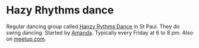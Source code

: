 # Hazy Rhythms dance

Regular dancing group called [Hanzy Rythms Dance] in St Paul. They do swing dancing. Started by [Amanda](keg:priv/1199). Typically every Friday at 6 to 8 pm. Also on [meetup.com].

[meetup.com]: https://www.meetup.com/hazy-rhythms-pop-rock-swing-dance/events/304035932/
[Hanzy Rythms Dance]: https://www.hazyrhythmsdance.com/
